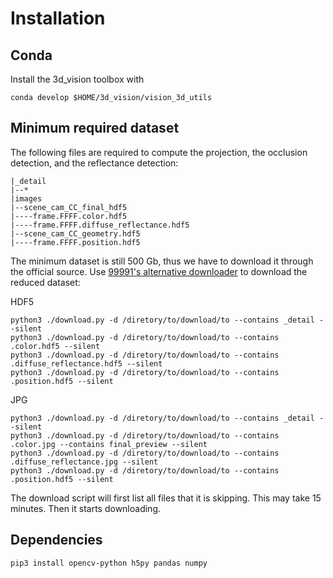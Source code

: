 # Installation
## Conda
Install the 3d_vision toolbox with
```
conda develop $HOME/3d_vision/vision_3d_utils
```

## Minimum required dataset
The following files are required to compute the projection, the occlusion detection, and the reflectance detection:
```
|_detail
|--*
|images
|--scene_cam_CC_final_hdf5
|----frame.FFFF.color.hdf5
|----frame.FFFF.diffuse_reflectance.hdf5
|--scene_cam_CC_geometry.hdf5
|----frame.FFFF.position.hdf5
```

The minimum dataset is still 500 Gb, thus we have to download it through the official source.
Use [99991's alternative downloader](https://github.com/apple/ml-hypersim/tree/master/contrib/99991) to download the reduced dataset:

HDF5
```
python3 ./download.py -d /diretory/to/download/to --contains _detail --silent
python3 ./download.py -d /diretory/to/download/to --contains .color.hdf5 --silent
python3 ./download.py -d /diretory/to/download/to --contains .diffuse_reflectance.hdf5 --silent
python3 ./download.py -d /diretory/to/download/to --contains .position.hdf5 --silent
```

JPG
```
python3 ./download.py -d /diretory/to/download/to --contains _detail --silent
python3 ./download.py -d /diretory/to/download/to --contains .color.jpg --contains final_preview --silent
python3 ./download.py -d /diretory/to/download/to --contains .diffuse_reflectance.jpg --silent
python3 ./download.py -d /diretory/to/download/to --contains .position.hdf5 --silent
```

The download script will first list all files that it is skipping.
This may take 15 minutes.
Then it starts downloading.

## Dependencies
```
pip3 install opencv-python h5py pandas numpy
```
